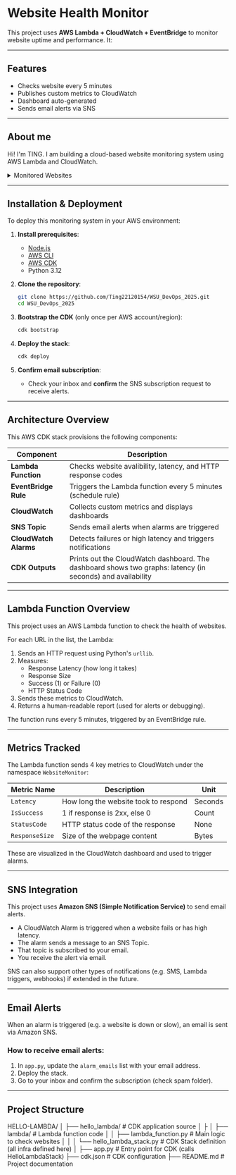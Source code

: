 # Website Health Monitor
This project uses **AWS Lambda + CloudWatch + EventBridge** to monitor website uptime and performance. It:

---

## Features
- Checks website every 5 minutes  
- Publishes custom metrics to CloudWatch  
- Dashboard auto-generated  
- Sends email alerts via SNS

---

## About me
Hi! I'm TING. I am building a cloud-based website monitoring system using AWS Lambda and CloudWatch.

<details>
<summary>Monitored Websites</summary>

| Rank | Website              |
|-----:|----------------------|
|     1| https://www.bbc.com/ |
|     2| https://cnn.com/     |
|     3| https://news.com.au/ |

</details>

---

## Installation & Deployment

To deploy this monitoring system in your AWS environment:

1. **Install prerequisites**:
   - [Node.js](https://nodejs.org/)
   - [AWS CLI](https://aws.amazon.com/cli/)
   - [AWS CDK](https://docs.aws.amazon.com/cdk/latest/guide/home.html)
   - Python 3.12

2. **Clone the repository**:
   ```bash
   git clone https://github.com/Ting22120154/WSU_DevOps_2025.git
   cd WSU_DevOps_2025
   ```

3. **Bootstrap the CDK** (only once per AWS account/region):
   ```bash
   cdk bootstrap
   ```

4. **Deploy the stack**:
   ```bash
   cdk deploy
   ```

5. **Confirm email subscription**:
   - Check your inbox and **confirm** the SNS subscription request to receive alerts.

---

##  Architecture Overview

This AWS CDK stack provisions the following components:

| Component           | Description                                                        |
|---------------------|--------------------------------------------------------------------|
| **Lambda Function** | Checks website avalibility, latency, and HTTP response codes       |
| **EventBridge Rule**| Triggers the Lambda function every 5 minutes (schedule rule)       |
| **CloudWatch**      | Collects custom metrics and displays dashboards                    |
| **SNS Topic**       | Sends email alerts when alarms are triggered                       |
| **CloudWatch Alarms** | Detects failures or high latency and triggers notifications      |
| **CDK Outputs**     | Prints out the CloudWatch dashboard. The dashboard shows two graphs: latency (in seconds) and availability       |


---
##  Lambda Function Overview

This project uses an AWS Lambda function to check the health of websites.

For each URL in the list, the Lambda:

1. Sends an HTTP request using Python's `urllib`.
2. Measures:
   - Response Latency (how long it takes)
   - Response Size
   - Success (1) or Failure (0)
   - HTTP Status Code
3. Sends these metrics to CloudWatch.
4. Returns a human-readable report (used for alerts or debugging).

The function runs every 5 minutes, triggered by an EventBridge rule.

---

## Metrics Tracked

The Lambda function sends 4 key metrics to CloudWatch under the namespace `WebsiteMonitor`:

| Metric Name    | Description                           | Unit     |
|----------------|---------------------------------------|----------|
| `Latency`      | How long the website took to respond  | Seconds  |
| `IsSuccess`    | 1 if response is 2xx, else 0          | Count    |
| `StatusCode`   | HTTP status code of the response      | None     |
| `ResponseSize` | Size of the webpage content           | Bytes    |

These are visualized in the CloudWatch dashboard and used to trigger alarms.

---

## SNS Integration

This project uses **Amazon SNS (Simple Notification Service)** to send email alerts.

- A CloudWatch Alarm is triggered when a website fails or has high latency.
- The alarm sends a message to an SNS Topic.
- That topic is subscribed to your email.
- You receive the alert via email.

SNS can also support other types of notifications (e.g. SMS, Lambda triggers, webhooks) if extended in the future.

---

##  Email Alerts

When an alarm is triggered (e.g. a website is down or slow), an email is sent via Amazon SNS.

### How to receive email alerts:

1. In `app.py`, update the `alarm_emails` list with your email address.
2. Deploy the stack.
3. Go to your inbox and confirm the subscription (check spam folder).

---

##  Project Structure

HELLO-LAMBDA/
│
├── hello_lambda/               # CDK application source
│   ├
│   ├── lambda/                 # Lambda function code
│   │   ├── lambda_function.py  # Main logic to check websites
│   │ 
│   └── hello_lambda_stack.py   # CDK Stack definition (all infra defined here)
│
├── app.py                      # Entry point for CDK (calls HelloLambdaStack)
├── cdk.json                    # CDK configuration
├── README.md                   # Project documentation
